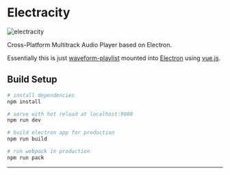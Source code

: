 # Electracity

![electracity](https://cloud.githubusercontent.com/assets/72940/22620280/a77e9aa4-eb08-11e6-9aa8-30ef630cd477.png)

Cross-Platform Multitrack Audio Player based on Electron. 

Essentially this is just [waveform-playlist](https://github.com/naomiaro/waveform-playlist) mounted into [Electron](http://electron.atom.io) using [vue.js](https://vuejs.org).

## Build Setup

``` bash
# install dependencies
npm install

# serve with hot reload at localhost:9080
npm run dev

# build electron app for production
npm run build

# run webpack in production
npm run pack
```
---
